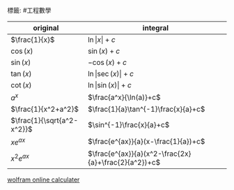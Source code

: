 標籤: #工程數學 

original | integral
---|---
$\frac{1}{x}$ | $\ln \vert x \vert+c$
$\cos(x)$ | $\sin(x)+c$
$\sin(x)$ | $-\cos(x)+c$
$\tan(x)$ | $\ln\vert \sec(x) \vert +c$
$\cot(x)$ | $\ln\vert \sin(x) \vert +c$
$a^x$ | $\frac{a^x}{\ln(a)}+c$
$\frac{1}{x^2+a^2}$ | $\frac{1}{a}\tan^{-1}\frac{x}{a}+c$
$\frac{1}{\sqrt{a^2-x^2}}$ | $\sin^{-1}\frac{x}{a}+c$
$xe^{ax}$ | $\frac{e^{ax}}{a}(x-\frac{1}{a})+c$
$x^2e^{ax}$ | $\frac{e^{ax}}{a}(x^2-\frac{2x}{a}+\frac{2}{a^2})+c$

[wolfram online calculater](https://www.wolframalpha.com/calculators/integral-calculator/)